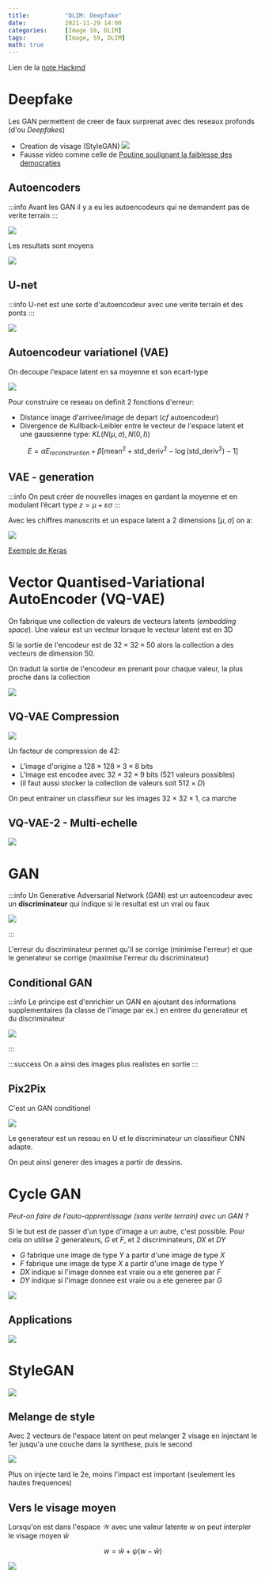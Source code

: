 ```yaml
---
title:          "DLIM: Deepfake"
date:           2021-11-29 14:00
categories:     [Image S9, DLIM]
tags:           [Image, S9, DLIM]
math: true
---
```


Lien de la [note Hackmd](https://hackmd.io/@lemasymasa/Bkh1-8MYF)

# Deepfake

Les GAN permettent de creer de faux surprenat avec des reseaux profonds (d'ou *Deepfakes*)
- Creation de visage (StyleGAN) ![](https://i.imgur.com/IbMcGmR.png)
- Fausse video comme celle de [Poutine soulignant la faiblesse des democraties](https://youtu.be/sbFHhpYU15w)

## Autoencoders

:::info
Avant les GAN il y a eu les autoencodeurs qui ne demandent pas de verite terrain
:::

![](https://i.imgur.com/IPpGxM8.png)

Les resultats sont moyens

![](https://i.imgur.com/USNs8FD.png)

## U-net

:::info
U-net est une sorte d'autoencodeur avec une verite terrain et des ponts
:::

![](https://i.imgur.com/VLI4MzU.png)

## Autoencodeur variationel (VAE)

On decoupe l'espace latent en sa moyenne et son ecart-type

![](https://i.imgur.com/NIX9qzr.png)

Pour construire ce reseau on definit 2 fonctions d'erreur:
- Distance image d'arrivee/image de depart (*cf* autoencodeur)
- Divergence de Kullback-Leibler entre le vecteur de l'espace latent et une gaussienne type: $KL(N(\mu, \sigma), N(0,I))$

$$
E=\alpha E_{reconstruction} + \beta[\text{mean}^2 + \text{std_deriv}^2 - \log (\text{std_deriv}^2)-1]
$$

## VAE - generation

:::info
On peut créer de nouvelles images en gardant la moyenne et en modulant l’écart type $z=\mu+\varepsilon\sigma$
:::

Avec les chiffres manuscrits et un espace latent a 2 dimensions $[\mu, \sigma]$ on a:

![](https://i.imgur.com/Dsivdsn.png)

[Exemple de Keras](https://keras.io/examples/generative/vae/)

# Vector Quantised-Variational AutoEncoder (VQ-VAE)

On fabrique une collection de valeurs de vecteurs latents (*embedding space*). Une valeur est un vecteur lorsque le vecteur latent est en 3D

Si la sortie de l'encodeur est de $32\times 32\times 50$ alors la collection a des vecteurs de dimension $50$.

On traduit la sortie de l'encodeur en prenant pour chaque valeur, la plus proche dans la collection

![](https://i.imgur.com/ZUF0W9Y.png)

## VQ-VAE Compression

![](https://i.imgur.com/BI494c2.png)

Un facteur de compression de $42$:
- L'image d'origine a $128\times128\times 3\times 8$ bits
- L'image est encodee avec $32\times32\times9$ bits ($521$ valeurs possibles)
- (il faut aussi stocker la collection de valeurs soit $512\times D$)

On peut entrainer un classifieur sur les images $32\times 32\times 1$, ca marche

## VQ-VAE-2 - Multi-echelle

![](https://i.imgur.com/0FqjEWA.png)

# GAN

:::info
Un Generative Adversarial Network (GAN) est un autoencodeur avec un **discriminateur** qui indique si le resultat est un vrai ou faux

![](https://i.imgur.com/w4PY46X.png)

:::

L'erreur du discriminateur permet qu'il se corrige (minimise l'erreur) et que le generateur se corrige (maximise l'erreur du discriminateur)

## Conditional GAN

:::info
Le principe est d'enrichier un GAN en ajoutant des informations supplementaires (la classe de l'image par ex.) en entree du generateur et du discriminateur

![](https://i.imgur.com/TM8yxrE.png)

:::

:::success
On a ainsi des images plus realistes en sortie
:::

## Pix2Pix

C'est un GAN conditionel

![](https://i.imgur.com/64eapce.png)

Le generateur est un reseau en U et le discriminateur un classifieur CNN adapte.

On peut ainsi generer des images a partir de dessins.

# Cycle GAN

*Peut-on faire de l'auto-apprentissage (sans verite terrain) avec un GAN ?*

Si le but est de passer d'un type d'image a un autre, c'est possible.
Pour cela on utilise 2 generateurs, $G$ et $F$, et 2 discriminateurs, $DX$ et $DY$
- $G$ fabrique une image de type $Y$ a partir d'une image de type $X$
- $F$ fabrique une image de type $X$ a partir d'une image de type $Y$
- $DX$ indique si l'image donnee est vraie ou a ete generee par $F$
- $DY$ indique si l'image donnee est vraie ou a ete generee par $G$

![](https://i.imgur.com/kJdVWwj.png)

## Applications

![](https://i.imgur.com/0JsEQel.png)

# StyleGAN

![](https://i.imgur.com/CnNihr6.png)

## Melange de style

Avec 2 vecteurs de l'espace latent on peut melanger $2$ visage en injectant le 1er jusqu'a une couche dans la synthese, puis le second

![](https://i.imgur.com/DiVS1JF.png)

Plus on injecte tard le 2e, moins l'impact est important (seulement les hautes frequences)

## Vers le visage moyen

Lorsqu'on est dans l'espace $\mathcal W$ avec une valeur latente $w$ on peut interpler le visage moyen $\bar w$

$$
w=\bar w+\psi(w-\bar w)
$$

![](https://i.imgur.com/d5YVMmr.png)
